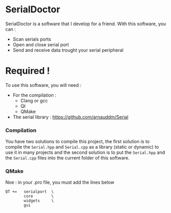 # SerialDoctor

SerialDoctor is a software that I develop for a friend.
With this software, you can :

  - Scan serials ports
  - Open and close serial port
  - Send and receive data trought your serial peripheral

# Required !

To use this software, you will need :
- For the compilation :
    * Clang or gcc
    * Qt
    * QMake
- The serial library : https://github.com/arnauddm/Serial

### Compilation
You have two solutions to compile this project, the first solution is to compile the `Serial.hpp` and `Serial.cpp` as a library (static or dynamic) to use it in many projects and the second solution is to put the `Serial.hpp` and the `Serial.cpp` files into the current folder of this software.

### QMake
Noe : in your .pro file, you must add the lines below
```console
QT +=	serialport	\
		core		\
		widgets		\
		gui
```
